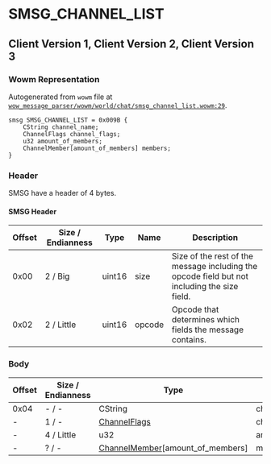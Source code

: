 # SMSG_CHANNEL_LIST

## Client Version 1, Client Version 2, Client Version 3

### Wowm Representation

Autogenerated from `wowm` file at [`wow_message_parser/wowm/world/chat/smsg_channel_list.wowm:29`](https://github.com/gtker/wow_messages/tree/main/wow_message_parser/wowm/world/chat/smsg_channel_list.wowm#L29).
```rust,ignore
smsg SMSG_CHANNEL_LIST = 0x009B {
    CString channel_name;
    ChannelFlags channel_flags;
    u32 amount_of_members;
    ChannelMember[amount_of_members] members;
}
```
### Header

SMSG have a header of 4 bytes.

#### SMSG Header

| Offset | Size / Endianness | Type   | Name   | Description |
| ------ | ----------------- | ------ | ------ | ----------- |
| 0x00   | 2 / Big           | uint16 | size   | Size of the rest of the message including the opcode field but not including the size field.|
| 0x02   | 2 / Little        | uint16 | opcode | Opcode that determines which fields the message contains.|

### Body

| Offset | Size / Endianness | Type | Name | Description | Comment |
| ------ | ----------------- | ---- | ---- | ----------- | ------- |
| 0x04 | - / - | CString | channel_name |  |  |
| - | 1 / - | [ChannelFlags](channelflags.md) | channel_flags |  |  |
| - | 4 / Little | u32 | amount_of_members |  |  |
| - | ? / - | [ChannelMember](channelmember.md)[amount_of_members] | members |  |  |

